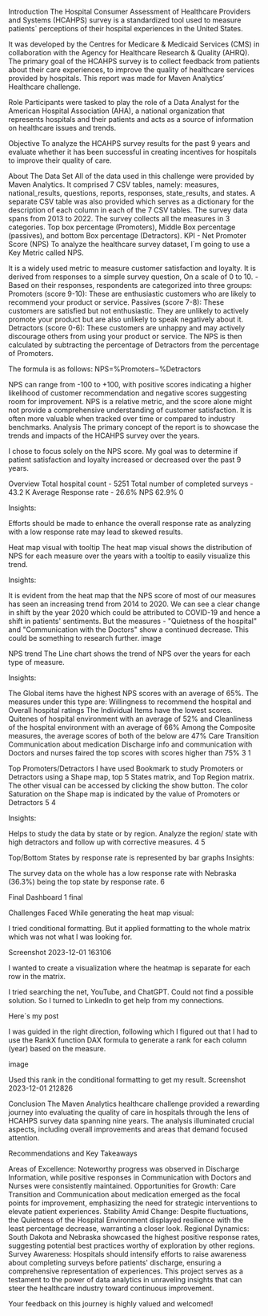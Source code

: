 Introduction
The Hospital Consumer Assessment of Healthcare Providers and Systems (HCAHPS) survey is a standardized tool used to measure patients` perceptions of their hospital experiences in the United States.

It was developed by the Centres for Medicare & Medicaid Services (CMS) in collaboration with the Agency for Healthcare Research & Quality (AHRQ).
The primary goal of the HCAHPS survey is to collect feedback from patients about their care experiences, to improve the quality of healthcare services provided by hospitals.
This report was made for Maven Analytics’ Healthcare challenge.

Role
Participants were tasked to play the role of a Data Analyst for the American Hospital Association (AHA), a national organization that represents hospitals and their patients and acts as a source of information on healthcare issues and trends.

Objective
To analyze the HCAHPS survey results for the past 9 years and evaluate whether it has been successful in creating incentives for hospitals to improve their quality of care.

About The Data Set
All of the data used in this challenge were provided by Maven Analytics.
It comprised 7 CSV tables, namely: measures, national_results, questions, reports, responses, state_results, and states.
A separate CSV table was also provided which serves as a dictionary for the description of each column in each of the 7 CSV tables.
The survey data spans from 2013 to 2022.
The survey collects all the measures in 3 categories. Top box percentage (Promoters), Middle Box percentage (passives), and bottom Box percentage (Detractors).
KPI - Net Promoter Score (NPS)
To analyze the healthcare survey dataset, I`m going to use a Key Metric called NPS.

It is a widely used metric to measure customer satisfaction and loyalty.
It is derived from responses to a simple survey question, On a scale of 0 to 10. - Based on their responses, respondents are categorized into three groups:
Promoters (score 9-10): These are enthusiastic customers who are likely to recommend your product or service.
Passives (score 7-8): These customers are satisfied but not enthusiastic. They are unlikely to actively promote your product but are also unlikely to speak negatively about it.
Detractors (score 0-6): These customers are unhappy and may actively discourage others from using your product or service.
The NPS is then calculated by subtracting the percentage of Detractors from the percentage of Promoters.

The formula is as follows:
NPS=%Promoters−%Detractors

NPS can range from -100 to +100, with positive scores indicating a higher likelihood of customer recommendation and negative scores suggesting room for improvement.
NPS is a relative metric, and the score alone might not provide a comprehensive understanding of customer satisfaction.
It is often more valuable when tracked over time or compared to industry benchmarks.
Analysis
The primary concept of the report is to showcase the trends and impacts of the HCAHPS survey over the years.

I chose to focus solely on the NPS score. My goal was to determine if patient satisfaction and loyalty increased or decreased over the past 9 years.

Overview
Total hospital count - 5251
Total number of completed surveys - 43.2 K
Average Response rate - 26.6%
NPS 62.9%
0

Insights:

Efforts should be made to enhance the overall response rate as analyzing with a low response rate may lead to skewed results.

Heat map visual with tooltip
The heat map visual shows the distribution of NPS for each measure over the years with a tooltip to easily visualize this trend.

Insights:

It is evident from the heat map that the NPS score of most of our measures has seen an increasing trend from 2014 to 2020.
We can see a clear change in shift by the year 2020 which could be attributed to COVID-19 and hence a shift in patients' sentiments.
But the measures - "Quietness of the hospital" and "Communication with the Doctors" show a continued decrease. This could be something to research further.
image

NPS trend
The Line chart shows the trend of NPS over the years for each type of measure.

Insights:

The Global items have the highest NPS scores with an average of 65%. The measures under this type are:
Willingness to recommend the hospital and
Overall hospital ratings
The Individual Items have the lowest scores.
Quitenes of hospital environment with an average of 52% and
Cleanliness of the hospital environment with an average of 66%
Among the Composite measures, the average scores of both of the below are 47%
Care Transition
Communication about medication
Discharge info and communication with Doctors and nurses faired the top scores with scores higher than 75%
3 1

Top Promoters/Detractors
I have used Bookmark to study Promoters or Detractors using a Shape map, top 5 States matrix, and Top Region matrix. The other visual can be accessed by clicking the show button.
The color Saturation on the Shape map is indicated by the value of Promoters or Detractors
5 4

Insights:

Helps to study the data by state or by region.
Analyze the region/ state with high detractors and follow up with corrective measures.
4 5

Top/Bottom States by response rate is represented by bar graphs
Insights:

The survey data on the whole has a low response rate with Nebraska (36.3%) being the top state by response rate.
6

Final Dashboard
1 final

Challenges Faced
While generating the heat map visual:

I tried conditional formatting. But it applied formatting to the whole matrix which was not what I was looking for.

Screenshot 2023-12-01 163106

I wanted to create a visualization where the heatmap is separate for each row in the matrix.

I tried searching the net, YouTube, and ChatGPT. Could not find a possible solution. So I turned to LinkedIn to get help from my connections.

Here`s my post

I was guided in the right direction, following which I figured out that I had to use the RankX function DAX formula to generate a rank for each column (year) based on the measure.

image

Used this rank in the conditional formatting to get my result.
Screenshot 2023-12-01 212826

Conclusion
The Maven Analytics healthcare challenge provided a rewarding journey into evaluating the quality of care in hospitals through the lens of HCAHPS survey data spanning nine years. The analysis illuminated crucial aspects, including overall improvements and areas that demand focused attention.

Recommendations and Key Takeaways

Areas of Excellence: Noteworthy progress was observed in Discharge Information, while positive responses in Communication with Doctors and Nurses were consistently maintained.
Opportunities for Growth: Care Transition and Communication about medication emerged as the focal points for improvement, emphasizing the need for strategic interventions to elevate patient experiences.
Stability Amid Change: Despite fluctuations, the Quietness of the Hospital Environment displayed resilience with the least percentage decrease, warranting a closer look.
Regional Dynamics: South Dakota and Nebraska showcased the highest positive response rates, suggesting potential best practices worthy of exploration by other regions.
Survey Awareness: Hospitals should intensify efforts to raise awareness about completing surveys before patients' discharge, ensuring a comprehensive representation of experiences.
This project serves as a testament to the power of data analytics in unraveling insights that can steer the healthcare industry toward continuous improvement.

Your feedback on this journey is highly valued and welcomed!
